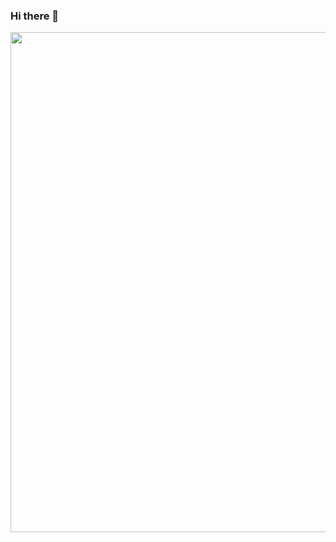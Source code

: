 ### Hi there 👋

<img align='center' src="https://user-images.githubusercontent.com/120378890/223352441-ead538c8-027a-478f-b71c-94ce3659f41a.gif" width="800">
